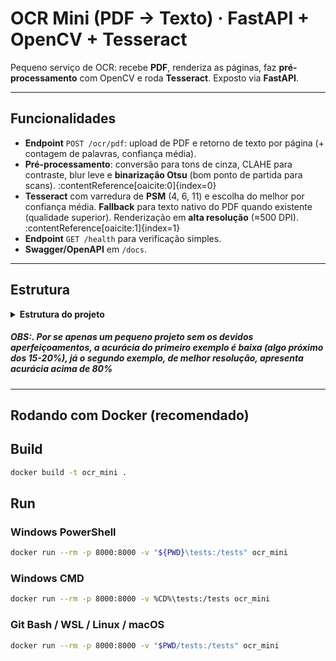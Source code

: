 # OCR Mini (PDF → Texto) · FastAPI + OpenCV + Tesseract

Pequeno serviço de OCR: recebe **PDF**, renderiza as páginas, faz **pré-processamento** com OpenCV e roda **Tesseract**. Exposto via **FastAPI**.

---

## Funcionalidades

- **Endpoint** `POST /ocr/pdf`: upload de PDF e retorno de texto por página (+ contagem de palavras, confiança média).
- **Pré-processamento**: conversão para tons de cinza, CLAHE para contraste, blur leve e **binarização Otsu** (bom ponto de partida para scans). :contentReference[oaicite:0]{index=0}
- **Tesseract** com varredura de **PSM** (4, 6, 11) e escolha do melhor por confiança média. **Fallback** para texto nativo do PDF quando existente (qualidade superior). Renderização em **alta resolução** (≈500 DPI). :contentReference[oaicite:1]{index=1}
- **Endpoint** `GET /health` para verificação simples.
- **Swagger/OpenAPI** em `/docs`.

---

## Estrutura

<details>
  <summary><strong>Estrutura do projeto</strong></summary>
  <pre>
ocr_mini/
├─ app/
│  ├─ main.py
│  └─ preprocess.py
├─ tests/
│  ├─ sample1.pdf
│  └─ sample2.pdf
├─ Dockerfile
├─ requirements.txt
└─ README.md
  </pre>
</details>



##### OBS:. Por se apenas um pequeno projeto sem os devidos aperfeiçoamentos, a acurácia do primeiro exemplo é baixa (algo próximo dos 15-20%), já o segundo exemplo, de melhor resolução, apresenta acurácia acima de 80%

---

## Rodando com Docker (recomendado)

## Build
```bash
docker build -t ocr_mini .
```

## Run

### Windows PowerShell

```bash
docker run --rm -p 8000:8000 -v "${PWD}\tests:/tests" ocr_mini
```

### Windows CMD

```bash
docker run --rm -p 8000:8000 -v %CD%\tests:/tests ocr_mini
```
### Git Bash / WSL / Linux / macOS

```bash
docker run --rm -p 8000:8000 -v "$PWD/tests:/tests" ocr_mini
```